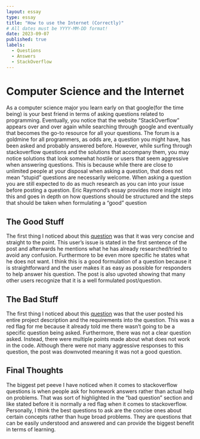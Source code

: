 ```yaml
---
layout: essay
type: essay
title: "How to use the Internet (Correctly)"
# All dates must be YYYY-MM-DD format!
date: 2023-09-07
published: true
labels:
  - Questions
  - Answers
  - StackOverflow
---
```

# Computer Science and the Internet
As a computer science major you learn early on that google(for the time being) is your best friend in terms of asking questions related to programming.  Eventually, you notice that the website “StackOverflow” appears over and over again while searching through google and eventually that becomes the go-to resource for all your questions.  The forum is a goldmine for all programmers, as odds are, a question you might have, has been asked and probably answered before.  However, while surfing through stackoverflow questions and the solutions that accompany them, you may notice solutions that look somewhat hostile or users that seem aggressive when answering questions.  This is because while there are close to unlimited people at your disposal when asking a question, that does not mean “stupid” questions are necessarily welcome.  When asking a question you are still expected to do as much research as you can into your issue before posting a question.  Eric Raymond’s essay provides more insight into this and goes in depth on how questions should be structured and the steps that should be taken when formulating a “good” question

## The Good Stuff
The first thing I noticed about this [question](https://stackoverflow.com/questions/463368/javascript-close-alert-box) was that it was very concise and straight to the point.  This user’s issue is stated in the first sentence of the post and afterwards he mentions what he has already researched/tried to avoid any confusion.  Furthermore to be even more specific he states what he does not want.  I think this is a good formulation of a question because it is straightforward and the user makes it as easy as possible for responders to help answer his question.  The post is also upvoted showing that many other users recognize that it is a well formulated post/question.

## The Bad Stuff
The first thing I noticed about this [question](https://stackoverflow.com/questions/77063438/im-having-problems-implementing-classes-in-c) was that the user posted his entire project description and the requirements into the question.  This was a red flag for me because it already told me there wasn’t going to be a specific question being asked.  Furthermore, there was not a clear question asked.  Instead, there were multiple points made about what does not work in the code.  Although there were not many aggressive responses to this question, the post was downvoted meaning it was not a good question.  

## Final Thoughts
The biggest pet peeve I have noticed when it comes to stackoverflow questions is when people ask for homework answers rather than actual help on problems.  That was sort of highlighted in the “bad question” section and like stated before it is normally a red flag when it comes to stackoverflow.  Personally, I think the best questions to ask are the concise ones about certain concepts rather than huge broad problems.  They are questions that can be easily understood and answered and can provide the biggest benefit in terms of learning.  
